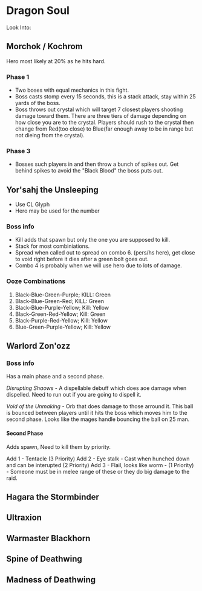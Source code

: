 # Dragon Soul 
Look Into:

## Morchok / Kochrom
Hero most likely at 20% as he hits hard.
### Phase 1
* Two boses with equal mechanics in this fight.
* Boss casts stomp every 15 seconds, this is a stack attack, stay within 25 yards of the boss.
* Boss throws out crystal which will target 7 closest players shooting damage toward them. There are three tiers of damage depending on how close you are to the crystal. Players should rush to the crystal then change from Red(too close) to Blue(far enough away to be in range but not dieing from the crystal).

### Phase 3
* Bosses such players in and then throw a bunch of spikes out. Get behind spikes to avoid the "Black Blood" the boss puts out.

## Yor'sahj the Unsleeping 
* Use CL Glyph
* Hero may be used for the number 

### Boss info
* Kill adds that spawn but only the one you are supposed to kill. 
* Stack for most combiniations. 
* Spread when called out to spread on combo 6. (pers/hs here), get close to void right before it dies after a green bolt goes out.
* Combo 4 is probably when we will use hero due to lots of damage.

### Ooze Combinations
1. Black-Blue-Green-Purple; KILL: Green
2. Black-Blue-Green-Red; KILL: Green
3. Black-Blue-Purple-Yellow; Kill: Yellow
4. Black-Green-Red-Yellow; Kill: Green
5. Black-Purple-Red-Yellow; Kill: Yellow
6. Blue-Green-Purple-Yellow; Kill: Yellow

## Warlord Zon'ozz 

### Boss info
Has a main phase and a second phase.

*Disrupting Shaows* - A dispellable debuff which does aoe damage when dispelled. Need to run out if you are 
going to dispell it.

*Void of the Unmaking* - Orb that does damage to those arround it. This ball is bounced between players until it hits the boss which moves him to the second phase. Looks like the mages handle bouncing the ball on 25 man.


#### Second Phase
Adds spawn, Need to kill them by priority.

Add 1 - Tentacle (3 Priority)
Add 2 - Eye stalk - Cast when hunched down and can be interupted (2 Priority)
Add 3 - Flail, looks like worm - (1 Priority) -  Someone must be in melee range of these or they do big damage to the raid.


## Hagara the Stormbinder 

## Ultraxion 

## Warmaster Blackhorn 

## Spine of Deathwing 

## Madness of Deathwing 
